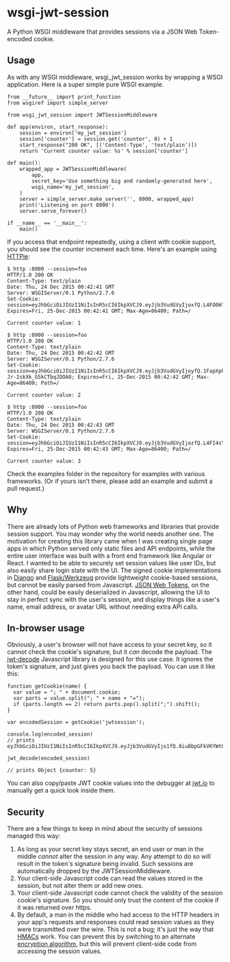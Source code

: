 # wsgi-jwt-session
A Python WSGI middleware that provides sessions via a 
JSON Web Token-encoded cookie.

## Usage

As with any WSGI middleware, wsgi_jwt_session works by wrapping a WSGI
application.  Here is a super simple pure WSGI example.

    from __future__ import print_function
    from wsgiref import simple_server

    from wsgi_jwt_session import JWTSessionMiddleware

    def app(environ, start_response):
        session = environ['my_jwt_session']
        session['counter'] = session.get('counter', 0) + 1
        start_response("200 OK", [('Content-Type', 'text/plain')])
        return 'Current counter value: %s' % session['counter']

    def main():
        wrapped_app = JWTSessionMiddleware(
            app,
            secret_key='Use something big and randomly-generated here',
            wsgi_name='my_jwt_session',
        )
        server = simple_server.make_server('', 8000, wrapped_app)
        print('Listening on port 8000')
        server.serve_forever()

    if __name__ == '__main__':
        main()

If you access that endpoint repeatedly, using a client with cookie support, you
should see the counter increment each time.  Here's an example using
[HTTPie](https://github.com/jkbrzt/httpie):

    $ http :8000 --session=foo
    HTTP/1.0 200 OK
    Content-Type: text/plain
    Date: Thu, 24 Dec 2015 00:42:41 GMT
    Server: WSGIServer/0.1 Python/2.7.6
    Set-Cookie: session=eyJhbGciOiJIUzI1NiIsInR5cCI6IkpXVCJ9.eyJjb3VudGVyIjoxfQ.L4FO0H7KJXfOfEgLV_N93ByCMk5FU8ZuX2YG4Q9lw8Q; Expires=Fri, 25-Dec-2015 00:42:41 GMT; Max-Age=86400; Path=/

    Current counter value: 1

    $ http :8000 --session=foo
    HTTP/1.0 200 OK
    Content-Type: text/plain
    Date: Thu, 24 Dec 2015 00:42:42 GMT
    Server: WSGIServer/0.1 Python/2.7.6
    Set-Cookie: session=eyJhbGciOiJIUzI1NiIsInR5cCI6IkpXVCJ9.eyJjb3VudGVyIjoyfQ.1FapXphQivj9kYFArjb6I-Jr-2skXk_G5kCTbqJDOA0; Expires=Fri, 25-Dec-2015 00:42:42 GMT; Max-Age=86400; Path=/

    Current counter value: 2

    $ http :8000 --session=foo
    HTTP/1.0 200 OK
    Content-Type: text/plain
    Date: Thu, 24 Dec 2015 00:42:43 GMT
    Server: WSGIServer/0.1 Python/2.7.6
    Set-Cookie: session=eyJhbGciOiJIUzI1NiIsInR5cCI6IkpXVCJ9.eyJjb3VudGVyIjozfQ.L4FI4sYDd_kUSpOBJyse0iww4cgwMsaiCvcS2BsFDBg; Expires=Fri, 25-Dec-2015 00:42:43 GMT; Max-Age=86400; Path=/

    Current counter value: 3

Check the examples folder in the repository for examples with various
frameworks.  (Or if yours isn't there, please add an example and submit a pull
request.)

## Why

There are already lots of Python web frameworks and libraries that provide
session support.  You may wonder why the world needs another one.
The motivation for creating this library came when I was creating single page
apps in which Python served only static files and API endpoints, while the
entire user interface was built with a front end framework like Angular or
React.  I wanted to be able to securely set session values like user IDs, but
also easily share login state with the UI.  The signed cookie implementations in
[Django](https://docs.djangoproject.com/en/1.9/topics/http/sessions/#using-cookie-based-sessions)
and [Flask/Werkzeug](http://werkzeug.pocoo.org/docs/0.11/contrib/securecookie/)
provide lightweight cookie-based sessions, but cannot be easily parsed from
Javascript.  [JSON Web Tokens](http://jwt.io/), on the other hand, could be
easily deserialized in Javascript, allowing the UI to stay in perfect sync with
the user's session, and display things like a user's name, email address, or
avatar URL without needing extra API calls.

## In-browser usage

Obviously, a user's browser will not have access to your secret key, so it
cannot check the cookie's signature, but it *can* decode the payload.  The
[jwt-decode](https://github.com/auth0/jwt-decode) Javascript library is designed
for this use case.  It ignores the token's signature, and just gives you back
the payload.  You can use it like this:

    function getCookie(name) {
      var value = "; " + document.cookie;
      var parts = value.split("; " + name + "=");
      if (parts.length == 2) return parts.pop().split(";").shift();
    }

    var encodedSession = getCookie('jwtsession');

    console.log(encoded_session)
    // prints eyJhbGciOiJIUzI1NiIsInR5cCI6IkpXVCJ9.eyJjb3VudGVyIjo1fQ.8iu8bpGFkVKYWtOPqiZ52mrSUyzwgZ_yG8mQ5S5FYlk

    jwt_decode(encoded_session)

    // prints Object {counter: 5}

You can also copy/paste JWT cookie values into the debugger at
[jwt.io](http://jwt.io/) to manually get a quick look inside them.

## Security

There are a few things to keep in mind about the security of sessions managed
this way:

1. As long as your secret key stays secret, an end user or man in the middle
   *cannot* alter the session in any way.  Any attempt to do so will result in
   the token's signature being invalid.  Such sessions are automatically dropped
   by the JWTSessionMiddleware.
2. Your client-side Javascript code can read the values stored in the session,
   but not alter them or add new ones.
3. Your client-side Javascript code cannot check the validity of the session
   cookie's signature.  So you should only trust the content of the cookie if it
   was returned over https.
4. By default, a man in the middle who had access to the HTTP headers in your
   app's requests and responses could read session values as they were
   transmitted over the wire. This is not a bug; it's just the way that
   [HMACs](https://en.wikipedia.org/wiki/Hash-based_message_authentication_code)
   work.  You can prevent this by switching to an alternate [encryption
   algorithm](https://pyjwt.readthedocs.org/en/latest/algorithms.html), but this
   will prevent client-side code from accessing the session values.

